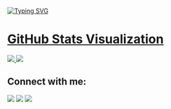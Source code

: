 [![Typing SVG](https://readme-typing-svg.herokuapp.com?size=40&center=true&vCenter=true&width=1000&height=100&lines=Wassup,+JB+here...;Coding+is+what+I+do...;However,;Codes+are+like+cathedrals;After+building+them,;Prayer+keeps+them+running)](https://git.io/typing-svg)

# [GitHub Stats Visualization](https://github.com/jstrieb/github-stats)

<!--
https://github.community/t/support-theme-context-for-images-in-light-vs-dark-mode/147981/84
-->
<a href="https://github.com/Hamez-brayo/github-stats">
<img src="https://github.com/Hamez-brayo/github-stats/blob/master/generated/overview.svg#gh-dark-mode-only" />
<img src="https://github.com/Hamez-brayo/github-stats/blob/master/generated/languages.svg#gh-dark-mode-only" />
</a>


## Connect with me:
<p align="left">

<a href = "https://www.linkedin.com/in/hamez-brayo-40b12b19a/"><img src="https://img.icons8.com/fluent/48/000000/linkedin.png"/></a>
<a href = "https://twitter.com/hamez_brayo"><img src="https://img.icons8.com/fluent/48/000000/twitter.png"/></a>
<a href = "https://www.instagram.com/hamezzz.b__/"><img src="https://img.icons8.com/fluent/48/000000/instagram-new.png"/></a>
</p>
